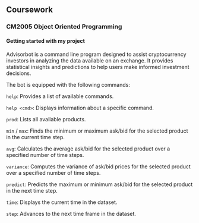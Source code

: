 ## Coursework ##
### CM2005 Object Oriented Programming ###

#### Getting started with my project ####
Advisorbot is a command line program designed to assist cryptocurrency 
investors in analyzing the data available on an exchange. It provides 
statistical insights and predictions to help users make informed 
investment decisions.

The bot is equipped with the following commands:

```help```: Provides a list of available commands.

```help <cmd>```: Displays information about a specific command.

```prod```: Lists all available products.

```min``` / ```max```: Finds the minimum or maximum ask/bid for the selected product 
in the current time step.

```avg```: Calculates the average ask/bid for the selected product over a 
specified number of time steps.

```variance```: Computes the variance of ask/bid prices for the selected product
over a specified number of time steps.

```predict```: Predicts the maximum or minimum ask/bid for the selected product 
in the next time step.

```time```: Displays the current time in the dataset.

```step```: Advances to the next time frame in the dataset.
